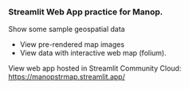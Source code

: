 ### Streamlit Web App practice for Manop.

Show some sample geospatial data

* View pre-rendered map images
* View data with interactive web map (folium).

View web app hosted in Streamlit Community Cloud:
https://manopstrmap.streamlit.app/

